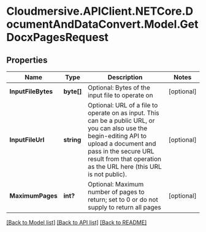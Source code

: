 # Cloudmersive.APIClient.NETCore.DocumentAndDataConvert.Model.GetDocxPagesRequest
## Properties

Name | Type | Description | Notes
------------ | ------------- | ------------- | -------------
**InputFileBytes** | **byte[]** | Optional: Bytes of the input file to operate on | [optional] 
**InputFileUrl** | **string** | Optional: URL of a file to operate on as input.  This can be a public URL, or you can also use the begin-editing API to upload a document and pass in the secure URL result from that operation as the URL here (this URL is not public). | [optional] 
**MaximumPages** | **int?** | Optional: Maximum number of pages to return; set to 0 or do not supply to return all pages | [optional] 

[[Back to Model list]](../README.md#documentation-for-models) [[Back to API list]](../README.md#documentation-for-api-endpoints) [[Back to README]](../README.md)

